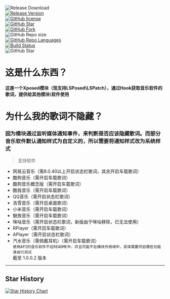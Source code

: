 ![Release Download](https://img.shields.io/github/downloads/xiaowine/Lyric-Getter/total?style=flat-square)  
[![Release Version](https://img.shields.io/github/v/release/xiaowine/Lyric-Getter?style=flat-square)](https://github.com/xiaowine/Lyric-Getterreleases/latest)  
[![GitHub license](https://img.shields.io/github/license/xiaowine/Lyric-Getter?style=flat-square)](LICENSE)  
[![GitHub Star](https://img.shields.io/github/stars/xiaowine/Lyric-Getter?style=flat-square)](https://github.com/xiaowine/Lyric-Getter/stargazers)  
[![GitHub Fork](https://img.shields.io/github/forks/xiaowine/Lyric-Getter?style=flat-square)](https://github.com/xiaowine/Lyric-Getter/network/members)  
![GitHub Repo size](https://img.shields.io/github/repo-size/xiaowine/Lyric-Getter?style=flat-square&color=3cb371)  
[![GitHub Repo Languages](https://img.shields.io/github/languages/top/xiaowine/Lyric-Getter?style=flat-square)](https://github.com/xiaowine/Lyric-Getter/search?l=koltin)  
[![Build Status](https://img.shields.io/endpoint.svg?url=https%3A%2F%2Factions-badge.atrox.dev%2F577fkj%2FStatusBarLyric%2Fbadge%3Fref%3Dmain&style=flat)](https://actions-badge.atrox.dev/xiaowine/Lyric-Getter/goto?ref=main)  
![GitHub Star](https://img.shields.io/github/stars/xiaowine/Lyric-Getter.svg?style=social)

# 这是什么东西？

#### 这是一个Xposed模块（现支持LSPosed\LSPatch），通过Hook获取音乐软件的歌词，提供给其他模块\软件使用

# 为什么我的歌词不隐藏？

### 因为模块通过监听媒体通知事件，来判断是否应该隐藏歌词。而部分音乐软件默认通知样式为自定义的，所以需要将通知样式改为系统样式

> 支持软件

- 网易云音乐（需8.0.40以上开启状态栏歌词，其余开启车载歌词）
- 酷狗音乐（需开启车载歌词）
- 酷狗音乐概念版（需开启车载歌词）
- 酷我音乐（需开启车载歌词）
- QQ音乐（需开启状态栏歌词）
- 洛雪音乐（需开启桌面歌词）
- 小米音乐（需开启车载歌词）
- 魅族音乐（需开启车载歌词）
- 咪咕音乐（需开启状态栏歌词，新版由于咪咕移除，已无法使用）
- RPlayer（需开启车载歌词）
- APlayer（需开启状态栏歌词）
- 汽水音乐（需佩戴耳机）（需开启车载歌词）  
  `使用API的音乐软件不在README中，并且可能不在模块作用域中，具体需要开启哪些功能请自行测试`  
  截至 1.0.0.2 版本

---

## Star History

[![Star History Chart](https://api.star-history.com/svg?repos=xiaowine/Lyric-Getter&type=Timeline)](https://star-history.com/#xiaowine/Lyric-Getter&Timeline)
